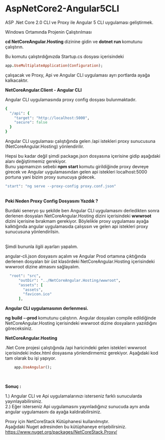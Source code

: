 
# AspNetCore2-Angular5CLI
ASP .Net Core 2.0 CLI ve Proxy ile Angular 5 CLI uygulaması geliştirmek.

Windows Ortamında Projenin Çalıştırılması <br>

<b> cd NetCoreAngular.Hosting </b> dizinine gidin ve <b> dotnet run </b> komutunu çalıştırın.  <br>

Bu komutu çalıştırdığınızda Startup.cs dosyası içerisindeki

```ruby
app.UseMultiplateApplication(Configuration);
```
çalışacak ve Proxy, Api ve Angular CLI uygulaması ayrı portlarda ayağa kalkacaktır.

<b> NetCoreAngular.Client - Angular CLI </b>

Angular CLI uygulamasında proxy config dosyası bulunmaktadır. <br>

```ruby
{
  "/api": {
    "target": "http://localhost:5000",
    "secure": false
  }
}
```
Angular CLI uygulaması çalıştığında gelen /api istekleri proxy sunucusuna (NetCoreAngular.Hosting) yönlendirilir.

Hepsi bu kadar değil şimdi package.json dosyasına içerisine gidip aşağıdaki alanı değiştirmemiz gerekiyor.<br>
Bunu yapmamızın sebebi <b> npm start </b> komutu girildiğinde proxy devreye girecek ve Angular uygulamasından gelen api istekleri localhost:5000 
portuna yani bizim proxy sunucuya gidecek.

```ruby
"start": "ng serve --proxy-config proxy.conf.json"
```
<br>
<b> Peki Neden Proxy Config Dosyasını Yazdık ? </b>  <br>

Burdaki seneryo şu şekilde ben Angular CLI uygulamasını derledikten sonra derlenen dosyaları NetCoreAngular.Hosting dizini içerisindeki <b> wwwroot </b>
dizini içerisine bırakmam gerekiyor. Böylelikle proxy uygulaması ayağa kalktığında angular uygulamasıda çalışssın ve gelen api istekleri proxy sunucusuna yönlendirilsin.

<br>
Şimdi bununla ilgili ayarları yapalım. <br>

angular-cli.json dosyasını açalım ve Angular Prod ortamına çıktığında derlenen dosyaları bir üst klasördeki NetCoreAngular.Hosting içerisindeki wwwroot dizine atmasını sağlayalım.

```ruby
  "root": "src",
      "outDir": "../NetCoreAngular.Hosting/wwwroot",
      "assets": [
        "assets",
        "favicon.ico"
      ],
```
 <b> Angular CLI uygulamasının derlenmesi. </b> <br>
 
 <b> ng build --prod </b> komutunu çalıştırın. Angular dosyaları compile edildiğinde  NetCoreAngular.Hosting içerisindeki wwwroot dizine
 dosyaların yazıldığını göreceksiniz.
  
  <b> NetCoreAngular.Hosting </b> <br>
  
  .Net Core projesi çalıştığında /api haricindeki gelen istekleri wwwroot içerisindeki index.html dosyasına yönlendirmemiz gerekiyor.
   Aşağıdaki kod tam olarak bu işi yapıyor.
  
 ```ruby
     app.UseAngular();
```
<br>

<b> Sonuç : </b> <br>

1.) Angular CLI ve Api uygulamalarınızı isterseniz farklı sunucularda yayınlayabilirsiniz. <br>
2.) Eğer isterseniz Api uygulamasını yayınladığınız sunucuda aynı anda angular uygulamasını da ayağa kaldırabilirsiniz.
<br>

Proxy için NetCoreStack Kütüphanesi kullanılmıştır. <br>
Aşağıdaki Nuget adresinden bu kütüphaneye erişebilirsiniz.
<br>
https://www.nuget.org/packages/NetCoreStack.Proxy/

  
